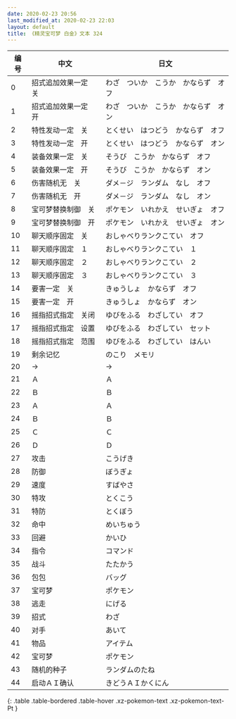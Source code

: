 ```yaml
---
date: 2020-02-23 20:56
last_modified_at: 2020-02-23 22:03
layout: default
title: 《精灵宝可梦 白金》文本 324
---
```

| 编号 | 中文 | 日文 |
| ---- | ---- | ---- |
| 0 | 招式追加效果一定　关 | わざ　ついか　こうか　かならず　オフ |
| 1 | 招式追加效果一定　开 | わざ　ついか　こうか　かならず　オン |
| 2 | 特性发动一定　关 | とくせい　はつどう　かならず　オフ |
| 3 | 特性发动一定　开 | とくせい　はつどう　かならず　オン |
| 4 | 装备效果一定　关 | そうび　こうか　かならず　オフ |
| 5 | 装备效果一定　开 | そうび　こうか　かならず　オン |
| 6 | 伤害随机无　关 | ダメ－ジ　ランダム　なし　オフ |
| 7 | 伤害随机无　开 | ダメ－ジ　ランダム　なし　オン |
| 8 | 宝可梦替换制御　关 | ポケモン　いれかえ　せいぎょ　オフ |
| 9 | 宝可梦替换制御　开 | ポケモン　いれかえ　せいぎょ　オン |
| 10 | 聊天顺序固定　关 | おしゃべりランクこてい　オフ |
| 11 | 聊天顺序固定　１ | おしゃべりランクこてい　１ |
| 12 | 聊天顺序固定　２ | おしゃべりランクこてい　２ |
| 13 | 聊天顺序固定　３ | おしゃべりランクこてい　３ |
| 14 | 要害一定　关 | きゅうしょ　かならず　オフ |
| 15 | 要害一定　开 | きゅうしょ　かならず　オン |
| 16 | 摇指招式指定　关闭 | ゆびをふる　わざしてい　オフ |
| 17 | 摇指招式指定　设置 | ゆびをふる　わざしてい　セット |
| 18 | 摇指招式指定　范围 | ゆびをふる　わざしてい　はんい |
| 19 | 剩余记忆 | のこり　メモリ |
| 20 | → | → |
| 21 | Ａ | Ａ |
| 22 | Ｂ | Ｂ |
| 23 | Ａ | Ａ |
| 24 | Ｂ | Ｂ |
| 25 | Ｃ | Ｃ |
| 26 | Ｄ | Ｄ |
| 27 | 攻击 | こうげき |
| 28 | 防御 | ぼうぎょ |
| 29 | 速度 | すばやさ |
| 30 | 特攻 | とくこう |
| 31 | 特防 | とくぼう |
| 32 | 命中 | めいちゅう |
| 33 | 回避 | かいひ |
| 34 | 指令 | コマンド |
| 35 | 战斗 | たたかう |
| 36 | 包包 | バッグ |
| 37 | 宝可梦 | ポケモン |
| 38 | 逃走 | にげる |
| 39 | 招式 | わざ |
| 40 | 对手 | あいて |
| 41 | 物品 | アイテム |
| 42 | 宝可梦 | ポケモン |
| 43 | 随机的种子 | ランダムのたね |
| 44 | 启动ＡＩ确认 | きどうＡＩかくにん |
{: .table .table-bordered .table-hover .xz-pokemon-text .xz-pokemon-text-Pt }